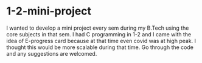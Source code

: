 # 1-2-mini-project
I wanted to develop a mini project every sem during my B.Tech using the core subjects in that sem.
I had C programming in 1-2 and I came with the idea of E-progress card because at that time even covid was at high peak.
I thought this would be more scalable during that time.
Go through the code and any suggestions are welcomed.
